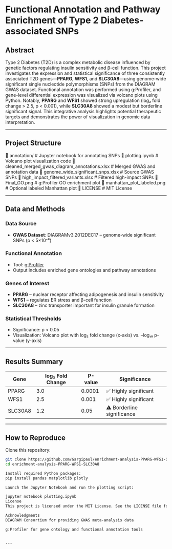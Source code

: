 # Functional Annotation and Pathway Enrichment of Type 2 Diabetes-associated SNPs

## Abstract

Type 2 Diabetes (T2D) is a complex metabolic disease influenced by genetic factors regulating insulin sensitivity and β-cell function. This project investigates the expression and statistical significance of three consistently associated T2D genes—**PPARG**, **WFS1**, and **SLC30A8**—using genome-wide significant single nucleotide polymorphisms (SNPs) from the DIAGRAM GWAS dataset. Functional annotation was performed using g:Profiler, and gene-level differential expression was visualized via volcano plots using Python. Notably, **PPARG** and **WFS1** showed strong upregulation (log₂ fold change > 2.5, p < 0.001), while **SLC30A8** showed a modest but borderline significant signal. This integrative analysis highlights potential therapeutic targets and demonstrates the power of visualization in genomic data interpretation.

---

## Project Structure

📁 annotation/ # Jupyter notebook for annotating SNPs
📄 plotting.ipynb # Volcano plot visualization code
📄 cleaned_merged_gwas_diagram_annotations.xlsx # Merged GWAS and annotation data
📄 genome_wide_significant_snps.xlsx # Source GWAS SNPs
📄 high_impact_filtered_variants.xlsx # Filtered high-impact SNPs
📄 Final_GO.png # g:Profiler GO enrichment plot
📄 manhattan_plot_labeled.png # Optional labeled Manhattan plot
📜 LICENSE # MIT License



---

## Data and Methods

### Data Source
- **GWAS Dataset**: DIAGRAMv3.2012DEC17 – genome-wide significant SNPs (p < 5×10⁻⁸)

### Functional Annotation
- Tool: [g:Profiler](https://biit.cs.ut.ee/gprofiler/)
- Output includes enriched gene ontologies and pathway annotations

### Genes of Interest
- **PPARG** – nuclear receptor affecting adipogenesis and insulin sensitivity
- **WFS1** – regulates ER stress and β-cell function
- **SLC30A8** – zinc transporter important for insulin granule formation

### Statistical Thresholds
- Significance: p < 0.05
- Visualization: Volcano plot with log₂ fold change (x-axis) vs. –log₁₀ p-value (y-axis)

---

## Results Summary

| Gene      | log₂ Fold Change | P-value  | Significance       |
|-----------|------------------|----------|--------------------|
| PPARG     | 3.0              | 0.0001   | ✅ Highly significant |
| WFS1      | 2.5              | 0.001    | ✅ Highly significant |
| SLC30A8   | 1.2              | 0.05     | ⚠️ Borderline significance |

---

## How to Reproduce

Clone this repository:

```bash
git clone https://github.com/Gargipaul/enrichment-analysis-PPARG-WFS1-SLC30A8.git
cd enrichment-analysis-PPARG-WFS1-SLC30A8

Install required Python packages:
pip install pandas matplotlib plotly

Launch the Jupyter Notebook and run the plotting script:

jupyter notebook plotting.ipynb
License
This project is licensed under the MIT License. See the LICENSE file for details.

Acknowledgments
DIAGRAM Consortium for providing GWAS meta-analysis data

g:Profiler for gene ontology and functional annotation tools


---







